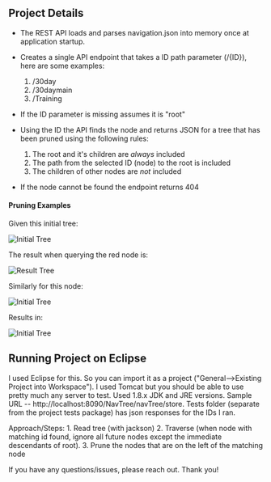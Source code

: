 Project Details
------------------
* The REST API loads and parses navigation.json into memory once at application startup. 
* Creates a single API endpoint that takes a ID path parameter (/{ID}), here are some examples:
    1. /30day
    2. /30daymain
    3. /Training
* If the ID parameter is missing assumes it is "root"
* Using the ID the API finds the node and returns JSON for a tree that has been pruned using the following rules:

    1. The root and it's children are *always* included
    2. The path from the selected ID (node) to the root is included
    3. The children of other nodes are *not* included
* If the node cannot be found the endpoint returns 404

#### Pruning Examples

Given this initial tree:


![Initial Tree](start_tree.jpg)


The result when querying the red node is:


![Result Tree](result_tree.jpg)

Similarly for this node:

![Initial Tree](start_tree2.jpg)

Results in:

![Initial Tree](result_tree2.jpg)

Running Project on Eclipse
---------------------------
I used Eclipse for this. So you can import it as a project ("General-->Existing Project into Workspace").  I used Tomcat but you should be able to use pretty much any server to test. Used 1.8.x JDK and JRE versions. Sample URL -- http://localhost:8090/NavTree/navTree/store.  Tests folder (separate from the project tests package) has json responses for the IDs I ran.  

Approach/Steps:
                1. Read tree (with jackson)
                2. Traverse (when node with matching id found, ignore all future nodes except the immediate descendants of root).
                3. Prune the nodes that are on the left of the matching node

If you have any questions/issues, please reach out.  Thank you!


